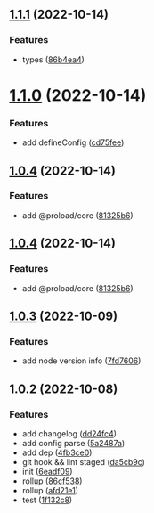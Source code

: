 ## [1.1.1](https://github.com/PengBoUESTC/release-pkg/compare/v1.1.0...v1.1.1) (2022-10-14)


### Features

* types ([86b4ea4](https://github.com/PengBoUESTC/release-pkg/commit/86b4ea4c96718eae95dda79d4add1ba13eabeb65))



# [1.1.0](https://github.com/PengBoUESTC/release-pkg/compare/v1.0.4...v1.1.0) (2022-10-14)


### Features

* add defineConfig ([cd75fee](https://github.com/PengBoUESTC/release-pkg/commit/cd75fee375fe184b6009fd71f652dbed24012ec6))



## [1.0.4](https://github.com/PengBoUESTC/release-pkg/compare/v1.0.3...v1.0.4) (2022-10-14)


### Features

* add  @proload/core ([81325b6](https://github.com/PengBoUESTC/release-pkg/commit/81325b6bfef991d832126f6ff50a5f57e32b40e5))



## [1.0.4](https://github.com/PengBoUESTC/release-pkg/compare/v1.0.3...v1.0.4) (2022-10-14)


### Features

* add  @proload/core ([81325b6](https://github.com/PengBoUESTC/release-pkg/commit/81325b6bfef991d832126f6ff50a5f57e32b40e5))



## [1.0.3](https://github.com/PengBoUESTC/release-pkg/compare/v1.0.2...v1.0.3) (2022-10-09)


### Features

* add node version info ([7fd7606](https://github.com/PengBoUESTC/release-pkg/commit/7fd76060e1f4977766c79de79609dccd960483fd))



## 1.0.2 (2022-10-08)


### Features

* add changelog ([dd24fc4](https://github.com/PengBoUESTC/release-pkg/commit/dd24fc40d5fe6151fc65e21aacba8ee7ff53fa0f))
* add config parse ([5a2487a](https://github.com/PengBoUESTC/release-pkg/commit/5a2487a3177e7bd769c8d51eddf05ce9ef5fc9d9))
* add dep ([4fb3ce0](https://github.com/PengBoUESTC/release-pkg/commit/4fb3ce01df50ff97e42ce166a7fdfaee657778a7))
* git hook && lint staged ([da5cb9c](https://github.com/PengBoUESTC/release-pkg/commit/da5cb9cb1cc539e7d707f63e53402131b953eb87))
* init ([6eadf09](https://github.com/PengBoUESTC/release-pkg/commit/6eadf097fc946a77ff863fba5746b4484ef4dd60))
* rollup ([86cf538](https://github.com/PengBoUESTC/release-pkg/commit/86cf538b1ec2de85fe01337a8eec53999ed3d0a5))
* rollup ([afd21e1](https://github.com/PengBoUESTC/release-pkg/commit/afd21e1b125d3a6b1001c61c91bdd94c58a5be9d))
* test ([1f132c8](https://github.com/PengBoUESTC/release-pkg/commit/1f132c88913dbf56c35b1595c36c6220986b9ef6))



